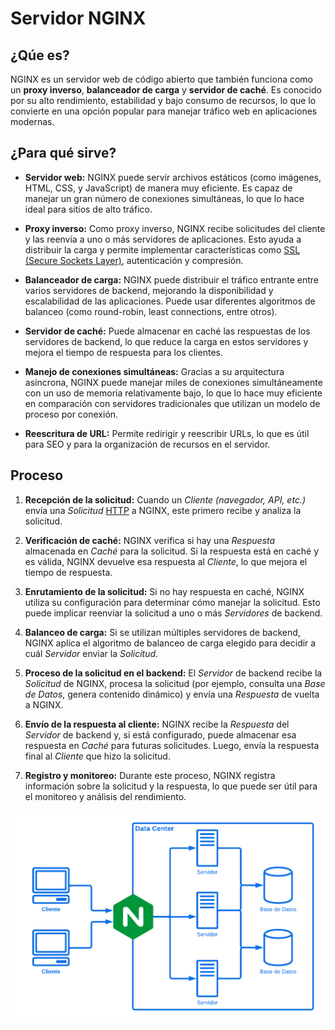 # Servidor NGINX

## ¿Qúe es?

NGINX es un servidor web de código abierto que también funciona como un **proxy inverso**, **balanceador de carga** y **servidor de caché**. Es conocido por su alto rendimiento, estabilidad y bajo consumo de recursos, lo que lo convierte en una opción popular para manejar tráfico web en aplicaciones modernas.

## ¿Para qué sirve?

* **Servidor web:** NGINX puede servir archivos estáticos (como imágenes, HTML, CSS, y JavaScript) de manera muy eficiente. Es capaz de manejar un gran número de conexiones simultáneas, lo que lo hace ideal para sitios de alto tráfico.

* **Proxy inverso:** Como proxy inverso, NGINX recibe solicitudes del cliente y las reenvía a uno o más servidores de aplicaciones. Esto ayuda a distribuir la carga y permite implementar características como [SSL (Secure Sockets Layer)](https://github.com/JohnFRivera/Practicas/blob/master/SSL.md "Protocolo SSL"), autenticación y compresión.

* **Balanceador de carga:** NGINX puede distribuir el tráfico entrante entre varios servidores de backend, mejorando la disponibilidad y escalabilidad de las aplicaciones. Puede usar diferentes algoritmos de balanceo (como round-robin, least connections, entre otros).

* **Servidor de caché:** Puede almacenar en caché las respuestas de los servidores de backend, lo que reduce la carga en estos servidores y mejora el tiempo de respuesta para los clientes.

* **Manejo de conexiones simultáneas:** Gracias a su arquitectura asíncrona, NGINX puede manejar miles de conexiones simultáneamente con un uso de memoria relativamente bajo, lo que lo hace muy eficiente en comparación con servidores tradicionales que utilizan un modelo de proceso por conexión.

* **Reescritura de URL:** Permite redirigir y reescribir URLs, lo que es útil para SEO y para la organización de recursos en el servidor.

## Proceso

1. **Recepción de la solicitud:** Cuando un *Cliente (navegador, API, etc.)* envía una *Solicitud* [HTTP](https://github.com/JohnFRivera/Practicas/blob/master/HTTP.md "Protocolo HTTP") a NGINX, este primero recibe y analiza la solicitud.

2. **Verificación de caché:** NGINX verifica si hay una *Respuesta* almacenada en *Caché* para la solicitud. Si la respuesta está en caché y es válida, NGINX devuelve esa respuesta al *Cliente*, lo que mejora el tiempo de respuesta.

3. **Enrutamiento de la solicitud:** Si no hay respuesta en caché, NGINX utiliza su configuración para determinar cómo manejar la solicitud. Esto puede implicar reenviar la solicitud a uno o más *Servidores* de backend.

4. **Balanceo de carga:** Si se utilizan múltiples servidores de backend, NGINX aplica el algoritmo de balanceo de carga elegido para decidir a cuál *Servidor* enviar la *Solicitud*.

5. **Proceso de la solicitud en el backend:** El *Servidor* de backend recibe la *Solicitud* de NGINX, procesa la solicitud (por ejemplo, consulta una *Base de Datos*, genera contenido dinámico) y envía una *Respuesta* de vuelta a NGINX.

6. **Envío de la respuesta al cliente:** NGINX recibe la *Respuesta* del *Servidor* de backend y, si está configurado, puede almacenar esa respuesta en *Caché* para futuras solicitudes. Luego, envía la respuesta final al *Cliente* que hizo la solicitud.

7. **Registro y monitoreo:** Durante este proceso, NGINX registra información sobre la solicitud y la respuesta, lo que puede ser útil para el monitoreo y análisis del rendimiento.

![nginx-diagram](images/nginx-diagram.png)